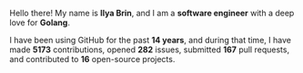 Hello there! My name is **Ilya Brin**, and I am a **software engineer** with a deep love for **Golang**.

I have been using GitHub for the past **14 years**, and during that time, I have made **5173** contributions, opened **282** issues, submitted **167** pull requests, and contributed to **16** open-source projects.
